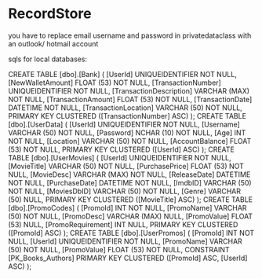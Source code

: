 # RecordStore
you have to replace email username and password in privatedataclass with an outlook/ hotmail account

sqls for local databases:

CREATE TABLE [dbo].[Bank] (
    [UserId]                 UNIQUEIDENTIFIER NOT NULL,
    [NewWalletAmount]        FLOAT (53)       NOT NULL,
    [TransactionNumber]      UNIQUEIDENTIFIER NOT NULL,
    [TransactionDescription] VARCHAR (MAX)    NOT NULL,
    [TransactionAmount]      FLOAT (53)       NOT NULL,
    [TransactionDate]        DATETIME         NOT NULL,
    [TransactionLocation]    VARCHAR (50)     NOT NULL,
    PRIMARY KEY CLUSTERED ([TransactionNumber] ASC)
);
CREATE TABLE [dbo].[UserData] (
    [UserId]         UNIQUEIDENTIFIER NOT NULL,
    [Username]       VARCHAR (50)     NOT NULL,
    [Password]       NCHAR (10)       NOT NULL,
    [Age]            INT              NOT NULL,
    [Location]       VARCHAR (50)     NOT NULL,
    [AccountBalance] FLOAT (53)       NOT NULL,
    PRIMARY KEY CLUSTERED ([UserId] ASC)
);
CREATE TABLE [dbo].[UserMovies] (
    [UserId]        UNIQUEIDENTIFIER NOT NULL,
    [MovieTitle]    VARCHAR (50)     NOT NULL,
    [PurchasePrice] FLOAT (53)       NOT NULL,
    [MovieDesc]     VARCHAR (MAX)    NOT NULL,
    [ReleaseDate]   DATETIME         NOT NULL,
    [PurchaseDate]  DATETIME         NOT NULL,
    [ImdbID]        VARCHAR (50)     NOT NULL,
    [MoviesDbID]    VARCHAR (50)     NOT NULL,
    [Genre]         VARCHAR (50)     NULL,
    PRIMARY KEY CLUSTERED ([MovieTitle] ASC)
);
CREATE TABLE [dbo].[PromoCodes] (
    [PromoId]          INT           NOT NULL,
    [PromoName]        VARCHAR (50)  NOT NULL,
    [PromoDesc]        VARCHAR (MAX) NULL,
    [PromoValue]       FLOAT (53)    NULL,
    [PromoRequirement] INT           NULL,
    PRIMARY KEY CLUSTERED ([PromoId] ASC)
);
CREATE TABLE [dbo].[UserPromos] (
    [PromoId]    INT              NOT NULL,
    [UserId]     UNIQUEIDENTIFIER NOT NULL,
    [PromoName]  VARCHAR (50)     NOT NULL,
    [PromoValue] FLOAT (53)       NOT NULL,
    CONSTRAINT [PK_Books_Authors] PRIMARY KEY CLUSTERED ([PromoId] ASC, [UserId] ASC)
);

